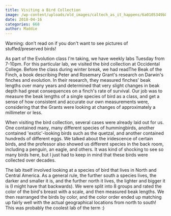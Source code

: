 ```yaml
---
title: Visiting a Bird Collection
image: /wp-content/uploads/old_images/caltech_as_it_happens/6a0105349b8251970b01b8d2e8dbf4970c.jpg
date: 2018-04-16
categories: 668
author: Maddie
---
```



Warning: don't read on if you don't want to see pictures of stuffed/preserved birds!

As part of the Evolution class I'm taking, we have weekly labs Tuesday from 7-10pm. For this particular lab, we visited the bird collection at Occidental College. Before the class during winter break, we had readThe Beak of the Finch, a book describing Peter and Rosemary Grant's research on Darwin's finches and evolution. In their research, they measured finches' beak lengths over many years and determined that very slight changes in beak depth had great consequences on a finch's rate of survival. Our job was to measure the beak lengths of a single species of bird as a class, and get a sense of how consistent and accurate our own measurements were, considering that the Grants were looking at changes of approximately a millimeter or less.

When visiting the bird collection, several cases were already laid out for us. One contained many, many different species of hummingbirds, another contained 'exotic'-looking birds such as the quetzal, and another contained hundreds of different eggs. We talked about the iridescence of certain birds, and the professor also showed us different species in the back room, including a penguin, an eagle, and others. It was kind of shocking to see so many birds here, but I just had to keep in mind that these birds were collected over decades.

The lab itself involved looking at a species of bird that lives in North and Central America. As a general rule, the further south a species lives, the darker and smaller it is, and the further north it lives, the lighter and bigger it is (I might have that backwards). We were split into 8 groups and rated the color of the bird's breast with a scale, and then measured beak lengths. We then rearranged the birds by color, and the color order ended up matching up fairly well with the actual geographical locations from north to south! This was probably the coolest lab of the term :)

